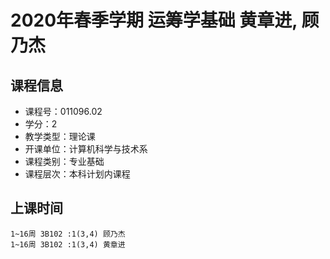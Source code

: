 # 2020年春季学期 运筹学基础 黄章进, 顾乃杰






## 课程信息

- 课程号：011096.02
- 学分：2
- 教学类型：理论课
- 开课单位：计算机科学与技术系
- 课程类别：专业基础
- 课程层次：本科计划内课程

## 上课时间

```
1~16周 3B102 :1(3,4) 顾乃杰
1~16周 3B102 :1(3,4) 黄章进
```

